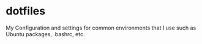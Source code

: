 # dotfiles
My Configuration and settings for common environments that I use such as Ubuntu packages, .bashrc, etc.
